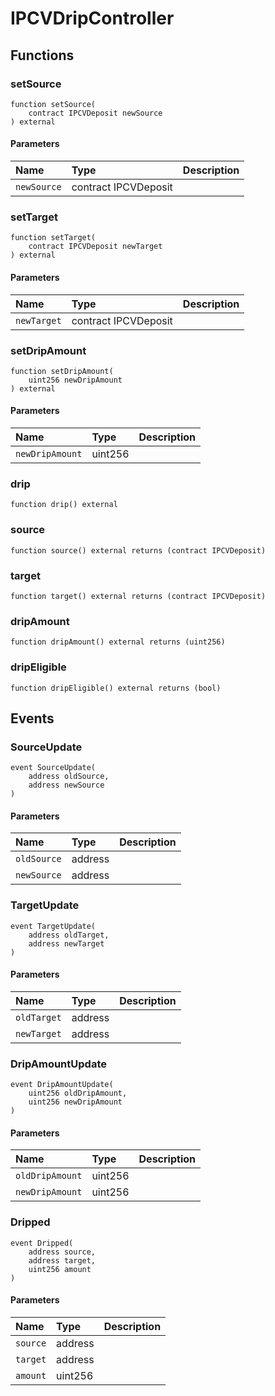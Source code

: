 # IPCVDripController

## Functions

### setSource

```solidity
function setSource(
    contract IPCVDeposit newSource
) external
```

#### Parameters

| Name | Type | Description |
| :--- | :--- | :---------- |
| `newSource` | contract IPCVDeposit |  |

### setTarget

```solidity
function setTarget(
    contract IPCVDeposit newTarget
) external
```

#### Parameters

| Name | Type | Description |
| :--- | :--- | :---------- |
| `newTarget` | contract IPCVDeposit |  |

### setDripAmount

```solidity
function setDripAmount(
    uint256 newDripAmount
) external
```

#### Parameters

| Name | Type | Description |
| :--- | :--- | :---------- |
| `newDripAmount` | uint256 |  |

### drip

```solidity
function drip() external
```

### source

```solidity
function source() external returns (contract IPCVDeposit)
```

### target

```solidity
function target() external returns (contract IPCVDeposit)
```

### dripAmount

```solidity
function dripAmount() external returns (uint256)
```

### dripEligible

```solidity
function dripEligible() external returns (bool)
```

## Events

### SourceUpdate

```solidity
event SourceUpdate(
    address oldSource,
    address newSource
)
```

#### Parameters

| Name | Type | Description |
| :--- | :--- | :---------- |
| `oldSource` | address |  |
| `newSource` | address |  |
### TargetUpdate

```solidity
event TargetUpdate(
    address oldTarget,
    address newTarget
)
```

#### Parameters

| Name | Type | Description |
| :--- | :--- | :---------- |
| `oldTarget` | address |  |
| `newTarget` | address |  |
### DripAmountUpdate

```solidity
event DripAmountUpdate(
    uint256 oldDripAmount,
    uint256 newDripAmount
)
```

#### Parameters

| Name | Type | Description |
| :--- | :--- | :---------- |
| `oldDripAmount` | uint256 |  |
| `newDripAmount` | uint256 |  |
### Dripped

```solidity
event Dripped(
    address source,
    address target,
    uint256 amount
)
```

#### Parameters

| Name | Type | Description |
| :--- | :--- | :---------- |
| `source` | address |  |
| `target` | address |  |
| `amount` | uint256 |  |

